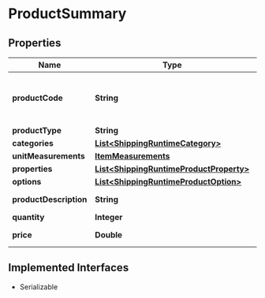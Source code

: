 

# ProductSummary


## Properties

| Name | Type | Description | Notes |
|------------ | ------------- | ------------- | -------------|
|**productCode** | **String** | Merchant-created code that uniquely identifies the product. |  [optional] |
|**productType** | **String** |  |  [optional] |
|**categories** | [**List&lt;ShippingRuntimeCategory&gt;**](ShippingRuntimeCategory.md) |  |  [optional] |
|**unitMeasurements** | [**ItemMeasurements**](ItemMeasurements.md) |  |  [optional] |
|**properties** | [**List&lt;ShippingRuntimeProductProperty&gt;**](ShippingRuntimeProductProperty.md) |  |  [optional] |
|**options** | [**List&lt;ShippingRuntimeProductOption&gt;**](ShippingRuntimeProductOption.md) |  |  [optional] |
|**productDescription** | **String** | Product name/description |  [optional] |
|**quantity** | **Integer** | Product quantity |  [optional] |
|**price** | **Double** | Price (unit price * quantity) |  [optional] |


## Implemented Interfaces

* Serializable


